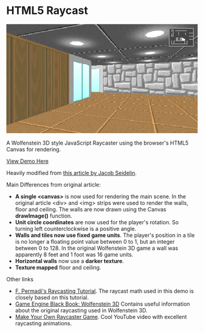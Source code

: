 # HTML5 Raycast

![](README.png)

A Wolfenstein 3D style JavaScript Raycaster using the browser's HTML5 Canvas for rendering.

[View Demo Here](https://andrew-lim.github.io/html5-raycast/raycast3d.htm)

Heavily modified from [this article by Jacob Seidelin](http://dev.opera.com/articles/view/creating-pseudo-3d-games-with-html-5-can-1/).

Main Differences from original article:
- **A single &lt;canvas&gt;** is now used for rendering the main scene. In the original article &lt;div&gt; and &lt;img&gt; strips
  were used to render the walls, floor and ceiling. The walls are now drawn using the Canvas **drawImage()** function.
- **Unit circle coordinates** are now used for the player's rotation. So turning left counterclockwise
  is a positive angle.
- **Walls and tiles now use fixed game units**. The player's position in a tile is no longer a floating point
  value between 0 to 1, but an integer between 0 to 128. In the original Wolfenstein 3D game a wall was apparently 8 feet and 1 foot was 16 game units.
- **Horizontal walls** now use a **darker texture**.
- **Texture mapped** floor and ceiling.

Other links
- [F. Permadi's Raycasting Tutorial](https://permadi.com/1996/05/ray-casting-tutorial-7/). The raycast math used in this demo is closely based on this tutorial.
- [Game Engine Black Book: Wolfenstein 3D](https://fabiensanglard.net/gebbwolf3d/) Contains useful information about the original raycasting used in Wolfenstein 3D.
- [Make Your Own Raycaster Game](https://www.youtube.com/watch?v=gYRrGTC7GtA). Cool YouTube video with excellent raycasting animations.